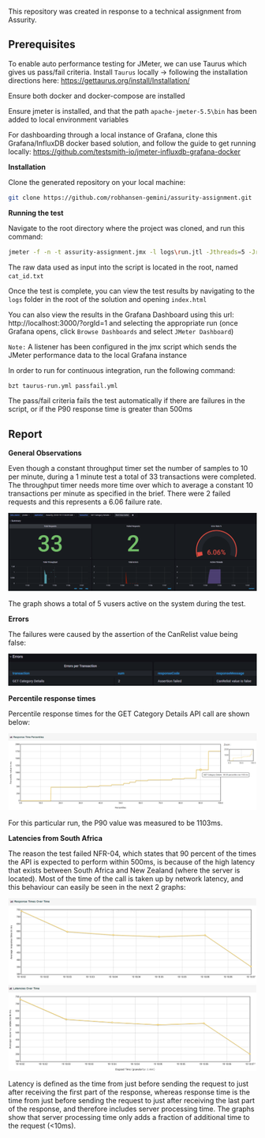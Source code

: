 
This repository was created in response to a technical assignment from Assurity.

## Prerequisites

To enable auto performance testing for JMeter, we can use Taurus which gives us pass/fail criteria.
Install `Taurus` locally -> following the installation directions here: https://gettaurus.org/install/Installation/

Ensure both docker and docker-compose are installed

Ensure jmeter is installed, and that the path `apache-jmeter-5.5\bin` has been added to local environment variables

For dashboarding through a local instance of Grafana, clone this Grafana/InfluxDB docker based solution, and follow the guide to get running locally:
https://github.com/testsmith-io/jmeter-influxdb-grafana-docker


**Installation**

Clone the generated repository on your local machine:

```bash
git clone https://github.com/robhansen-gemini/assurity-assignment.git
```

**Running the test**

Navigate to the root directory where the project was cloned, and run this command:

```bash
jmeter -f -n -t assurity-assignment.jmx -l logs\run.jtl -Jthreads=5 -Jrampup=5 -Jduration=60 -Jthroughput=10.0 -e -o logs
```

The raw data used as input into the script is located in the root, named `cat_id.txt`

Once the test is complete, you can view the test results by navigating to the `logs` folder in the root of the solution and opening `index.html`


You can also view the results in the Grafana Dashboard using this url: http://localhost:3000/?orgId=1 and selecting the appropriate run (once Grafana opens, click `Browse Dashboards` and select `JMeter Dashboard`)

`Note:` A listener has been configured in the jmx script which sends the JMeter performance data to the local Grafana instance


In order to run for continuous integration, run the following command:
```bash
bzt taurus-run.yml passfail.yml
```

The pass/fail criteria fails the test automatically if there are failures in the script, or if the P90 response time is greater than 500ms

## Report


**General Observations**

Even though a constant throughput timer set the number of samples to 10 per minute, during a 1 minute test a total of 33 transactions were completed.
The throughput timer needs more time over which to average a constant 10 transactions per minute as specified in the brief.
There were 2 failed requests and this represents a 6.06 failure rate.

  ![](report/graph-1.png)

The graph shows a total of 5 vusers active on the system during the test.


**Errors**

The failures were caused by the assertion of the CanRelist value being false:

  ![](report/graph-2.png)


**Percentile response times**

Percentile response times for the GET Category Details API call are shown below:

  ![](report/graph-3.png)

For this particular run, the P90 value was measured to be 1103ms.


**Latencies from South Africa**

The reason the test failed NFR-04, which states that 90 percent of the times the API is expected to perform within 500ms, is because of the high latency that exists between South Africa and New Zealand (where the server is located).
Most of the time of the call is taken up by network latency, and this behaviour can easily be seen in the next 2 graphs:

  ![](report/graph-4.png)
  ![](report/graph-5.png)


Latency is defined as the time from just before sending the request to just after receiving the first part of the response, whereas response time is the time from just before sending the request to just after receiving the last part of the response, and therefore includes server processing time. The graphs show that server processing time only adds a fraction of additional time to the request (<10ms).





